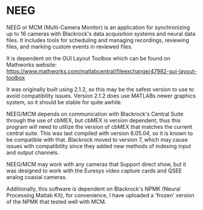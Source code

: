 # NEEG
NEEG or MCM (Multi-Camera Monitor) is an application for synchronizing up to 16 cameras with Blackrock's data acquisition systems and neural data files. It includes tools for scheduling and managing recordings, reviewing files, and marking custom events in reviewed files.

It is dependent on the GUI Layout Toolbox which can be found on Mathworks website: https://www.mathworks.com/matlabcentral/fileexchange/47982-gui-layout-toolbox

It was originally built using 2.1.2, so this may be the safest version to use to avoid compatibility issues. Version 2.1.2 does use MATLABs newer graphics system, so it should be stable for quite awhile.

NEEG/MCM depends on communication with Blackrock's Central Suite through the use of cbMEX, but cbMEX is version dependent, thus this program will need to utilize the version of cbMEX that matches the current central suite. This was last compiled with version 6.05.04, so it is known to be compatible with that. Blackrock moved to version 7, which may cause issues with compatibility since they added new methods of indexing input and output channels.

NEEG/MCM may work with any cameras that Support direct show, but it was designed to work with the Euresys video capture cards and QSEE analog coaxial cameras.

Additionally, this software is dependent on Blackrock's NPMK (Neural Processing Matlab Kit), for convenience, I have uploaded a 'frozen' version of the NPMK that tested well with MCM.
